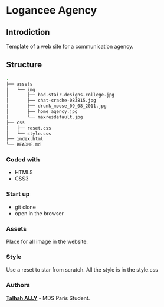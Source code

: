# Logancee Agency

## Introdiction
Template of a web site for a communication agency.

## Structure
```bash
.
├── assets
│   └── img
│       ├── bad-stair-designs-college.jpg
│       ├── chat-crache-083815.jpg
│       ├── drunk_moose_09_08_2011.jpg
│       ├── home_agency.jpg
│       └── maxresdefault.jpg
├── css
│   ├── reset.css
│   └── style.css
├── index.html
└── README.md
```

### Coded with

* HTML5
* CSS3

### Start up

* git clone
* open in the browser

### Assets

Place for all image in the website.

### Style

Use a reset to star from scratch. 
All the style is in the style.css

### Authors
[**Talhah ALLY**](https://github.com/Talhah9) - MDS Paris Student.
